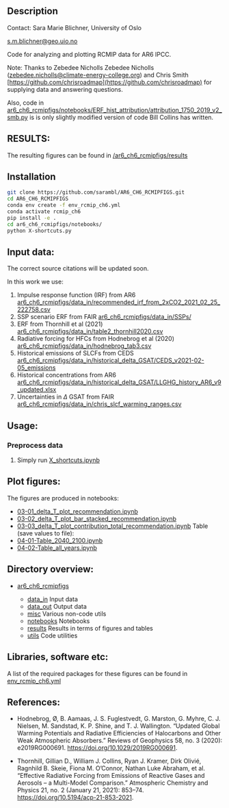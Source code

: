 ## Description
Contact: Sara Marie Blichner, University of Oslo 

[s.m.blichner@geo.uio.no](mailto:s.m.blichner@geo.uio.no)


Code for analyzing and plotting RCMIP data for AR6 IPCC. 


Note: Thanks to Zebedee Nicholls Zebedee Nicholls ([zebedee.nicholls@climate-energy-college.org](mailto:zebedee.nicholls@climate-energy-college.org)) and Chris Smith [https://github.com/chrisroadmap](https://github.com/chrisroadmap) for supplying data and answering questions. 

Also, code in [ar6_ch6_rcmipfigs/notebooks/ERF_hist_attribution/attribution_1750_2019_v2_smb.py](ar6_ch6_rcmipfigs/notebooks/ERF_hist_attribution/attribution_1750_2019_v2_smb.py) is is only slightly modified version of code Bill Collins has written.  
 

## RESULTS:

The resulting figures can be found in [/ar6_ch6_rcmipfigs/results](./ar6_ch6_rcmipfigs/results)



## Installation

```bash
git clone https://github.com/sarambl/AR6_CH6_RCMIPFIGS.git
cd AR6_CH6_RCMIPFIGS
conda env create -f env_rcmip_ch6.yml
conda activate rcmip_ch6
pip install -e .
cd ar6_ch6_rcmipfigs/notebooks/
python X-shortcuts.py
``` 

## Input data: 
The correct source citations will be updated soon. 

In this work we use: 
1) Impulse response function (IRF) from AR6 [ar6_ch6_rcmipfigs/data_in/recommended_irf_from_2xCO2_2021_02_25_222758.csv](ar6_ch6_rcmipfigs/data_in/recommended_irf_from_2xCO2_2021_02_25_222758.csv)
2) SSP scenario ERF from FAIR [ar6_ch6_rcmipfigs/data_in/SSPs/](ar6_ch6_rcmipfigs/data_in/SSPs)
3) ERF from Thornhill et al (2021) [ar6_ch6_rcmipfigs/data_in/table2_thornhill2020.csv](ar6_ch6_rcmipfigs/data_in/table2_thornhill2020.csv)
4) Radiative forcing for HFCs from Hodnebrog et al (2020) [ar6_ch6_rcmipfigs/data_in/hodnebrog_tab3.csv](ar6_ch6_rcmipfigs/data_in/hodnebrog_tab3.csv)
5) Historical emissions of SLCFs from CEDS [ar6_ch6_rcmipfigs/data_in/historical_delta_GSAT/CEDS_v2021-02-05_emissions](ar6_ch6_rcmipfigs/data_in/historical_delta_GSAT/CEDS_v2021-02-05_emissions)
6) Historical concentrations from AR6 [ar6_ch6_rcmipfigs/data_in/historical_delta_GSAT/LLGHG_history_AR6_v9_updated.xlsx](ar6_ch6_rcmipfigs/data_in/historical_delta_GSAT/LLGHG_history_AR6_v9_updated.xlsx)
7) Uncertainties in $\Delta$ GSAT from FAIR [ar6_ch6_rcmipfigs/data_in/chris_slcf_warming_ranges.csv](ar6_ch6_rcmipfigs/data_in/chris_slcf_warming_ranges.csv)




## Usage:  

  
### Preprocess data

1. Simply run [X_shortcuts.ipynb](./ar6_ch6_rcmipfigs/notebooks/X-shortcuts.ipynb)

## Plot figures:
The figures are produced in notebooks:
- [03-01_delta_T_plot_recommendation.ipynb](./ar6_ch6_rcmipfigs/notebooks/03-01_delta_T_plot_recommendation.ipynb)
- [03-02_delta_T_plot_bar_stacked_recommendation.ipynb](./ar6_ch6_rcmipfigs/notebooks/03-02_delta_T_plot_bar_stacked_recommendation.ipynb)
- [03-03_delta_T_plot_contribution_total_recommendation.ipynb](./ar6_ch6_rcmipfigs/notebooks/03-03_delta_T_plot_contribution_total_recommendation.ipynb)
Table (save values to file):
- [04-01-Table_2040_2100.ipynb](./ar6_ch6_rcmipfigs/notebooks/04-01-Table_2040_2100.ipynb)
- [04-02-Table_all_years.ipynb](./ar6_ch6_rcmipfigs/notebooks/04-02-Table_all_years.ipynb)


## Directory overview: 
 - [ar6_ch6_rcmipfigs](./ar6_ch6_rcmipfigs)
 
    - [data_in](./ar6_ch6_rcmipfigs/data_in) Input data
    - [data_out](./ar6_ch6_rcmipfigs/data_out) Output data
    - [misc](./ar6_ch6_rcmipfigs/misc) Various non-code utils
    - [notebooks](./ar6_ch6_rcmipfigs/data_out) Notebooks
    - [results](./ar6_ch6_rcmipfigs/results) Results in terms of figures and tables 
    - [utils](./ar6_ch6_rcmipfigs/utils) Code utilities  
    

## Libraries, software etc:
A list of the required packages for these figures can be found in [env_rcmip_ch6.yml](env_rcmip_ch6.yml)

## References:

- Hodnebrog, Ø, B. Aamaas, J. S. Fuglestvedt, G. Marston, G. Myhre, C. J. Nielsen, M. Sandstad, K. P. Shine, and T. J. Wallington. “Updated Global Warming Potentials and Radiative Efficiencies of Halocarbons and Other Weak Atmospheric Absorbers.” Reviews of Geophysics 58, no. 3 (2020): e2019RG000691. https://doi.org/10.1029/2019RG000691.

- Thornhill, Gillian D., William J. Collins, Ryan J. Kramer, Dirk Olivié, Ragnhild B. Skeie, Fiona M. O’Connor, Nathan Luke Abraham, et al. “Effective Radiative Forcing from Emissions of Reactive Gases and Aerosols – a Multi-Model Comparison.” Atmospheric Chemistry and Physics 21, no. 2 (January 21, 2021): 853–74. https://doi.org/10.5194/acp-21-853-2021.


